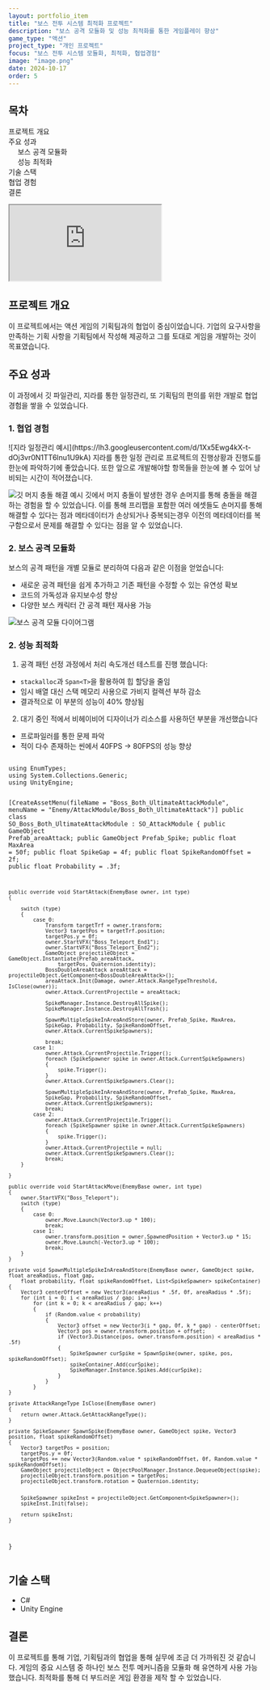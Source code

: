 ```yaml
---
layout: portfolio_item
title: "보스 전투 시스템 최적화 프로젝트"
description: "보스 공격 모듈화 및 성능 최적화를 통한 게임플레이 향상"
game_type: "액션"
project_type: "개인 프로젝트"
focus: "보스 전투 시스템 모듈화, 최적화, 협업경험"
image: "image.png"
date: 2024-10-17
order: 5
---
```


<!-- 목차 -->
<div id="toc" class="toc-container">
    <h2>목차</h2>
    <ul>
        <li><a href="#project-overview">프로젝트 개요</a></li>
        <li><a href="#key-achievements">주요 성과</a>
            <ul>
                <li><a href="#boss-attack-modularization">보스 공격 모듈화</a></li>
                <li><a href="#performance-optimization">성능 최적화</a></li>
            </ul>
        </li>
        <li><a href="#tech-stack">기술 스택</a></li>
        <li><a href="#collaboration">협업 경험</a></li>
        <li><a href="#conclusion">결론</a></li>
    </ul>
</div>

<!-- 유튜브 영상 삽입 -->
<div class="video-container">
    <iframe 
        src="https://www.youtube.com/embed/tjLz6Xdfl2Y" 
        title="보스 전투 시스템 데모" 
        allow="accelerometer; autoplay; clipboard-write; encrypted-media; gyroscope; picture-in-picture; web-share" 
        allowfullscreen>
    </iframe>
</div>

<h2 id="project-overview">프로젝트 개요</h2>

이 프로젝트에서는 액션 게임의 기획팀과의 협업이 중심이었습니다. 기업의 요구사항을 만족하는 기획 사항을 기획팀에서 작성해 제공하고 그를 토대로 게임을 개발하는 것이 목표였습니다.

<h2 id="key-achievements">주요 성과</h2>
이 과정에서 깃 파일관리, 지라를 통한 일정관리, 또 기획팀의 편의를 위한 개발로 협업 경험을 쌓을 수 있었습니다.

<h3 id="collaboration">1. 협업 경험</h3>
![지라 일정관리 예시](https://lh3.googleusercontent.com/d/1Xx5Ewg4kX-t-dOj3vr0N1TT6lnu1U9kA)
지라를 통한 일정 관리로 프로젝트의 진행상황과 진행도를 한눈에 파악하기에 좋았습니다. 또한 앞으로 개발해야할 항목들을 한눈에 볼 수 있어 낭비되는 시간이 적어졌습니다.

![깃 머지 충돌 해결 예시](https://lh3.googleusercontent.com/d/1rp8yKubtFkL-0kSUS-4E1FXYqP_o6cl1)
깃에서 머지 충돌이 발생한 경우 손머지를 통해 충돌을 해결하는 경험을 할 수 있었습니다.
이를 통해 프리팹을 포함한 여러 에셋들도 손머지를 통해 해결할 수 있다는 점과 메타데이터가 손상되거나 중복되는경우 이전의 메타데이터를 복구함으로서 문제를 해결할 수 있다는 점을 알 수 있었습니다.

<h3 id="boss-attack-modularization">2. 보스 공격 모듈화</h3>

보스의 공격 패턴을 개별 모듈로 분리하여 다음과 같은 이점을 얻었습니다:

- 새로운 공격 패턴을 쉽게 추가하고 기존 패턴을 수정할 수 있는 유연성 확보
- 코드의 가독성과 유지보수성 향상
- 다양한 보스 캐릭터 간 공격 패턴 재사용 가능

<!-- 이미지 플레이스홀더 -->
![보스 공격 모듈 다이어그램](https://lh3.googleusercontent.com/d/1yNb3N3VOf7sbEepW1fNkJw8V2A6NEYLC)

<h3 id="performance-optimization">2. 성능 최적화</h3>

1. 공격 패턴 선정 과정에서 처리 속도개선 테스트를 진행 했습니다:

- `stackalloc`과 `Span<T>`을 활용하여 힙 할당을 줄임
- 임시 배열 대신 스택 메모리 사용으로 가비지 컬렉션 부하 감소
- 결과적으로 이 부분의 성능이 40% 향상됨

2. 대기 중인 적에서 비헤이비어 디자이너가 리소스를 사용하던 부분을 개선했습니다
- 프로파일러를 통한 문제 파악
- 적이 다수 존재하는 씬에서 40FPS -> 80FPS의 성능 향상


<div class="code-block-container">
<pre><code class= "language-csharp">
using EnumTypes;
using System.Collections.Generic;
using UnityEngine;

[CreateAssetMenu(fileName = "Boss_Both_UltimateAttackModule", menuName = "Enemy/AttackModule/Boss_Both_UltimateAttack")]
public class SO_Boss_Both_UltimateAttackModule : SO_AttackModule
{
    public GameObject Prefab_areaAttack;
    public GameObject Prefab_Spike;
    public float MaxArea = 50f;
    public float SpikeGap = 4f;
    public float SpikeRandomOffset = 2f;
    public float Probability = .3f;

    public override void StartAttack(EnemyBase owner, int type)
    {

        switch (type)
        {
            case 0:
                Transform targetTrf = owner.transform;
                Vector3 targetPos = targetTrf.position;
                targetPos.y = 0f;
                owner.StartVFX("Boss_Teleport_End1");
                owner.StartVFX("Boss_Teleport_End2");
                GameObject projectileObject = GameObject.Instantiate(Prefab_areaAttack,
                    targetPos, Quaternion.identity);
                BossDoubleAreaAttack areaAttack = projectileObject.GetComponent<BossDoubleAreaAttack>();
                areaAttack.Init(Damage, owner.Attack.RangeTypeThreshold, IsClose(owner));
                owner.Attack.CurrentProjectile = areaAttack;

                SpikeManager.Instance.DestroyAllSpike();
                SpikeManager.Instance.DestroyAllTrash();

                SpawnMultipleSpikeInAreaAndStore(owner, Prefab_Spike, MaxArea,
                SpikeGap, Probability, SpikeRandomOffset,
                owner.Attack.CurrentSpikeSpawners);

                break;
            case 1:
                owner.Attack.CurrentProjectile.Trigger();
                foreach (SpikeSpawner spike in owner.Attack.CurrentSpikeSpawners)
                {
                    spike.Trigger();
                }
                owner.Attack.CurrentSpikeSpawners.Clear();

                SpawnMultipleSpikeInAreaAndStore(owner, Prefab_Spike, MaxArea,
                SpikeGap, Probability, SpikeRandomOffset,
                owner.Attack.CurrentSpikeSpawners);
                break;
            case 2:
                owner.Attack.CurrentProjectile.Trigger();
                foreach (SpikeSpawner spike in owner.Attack.CurrentSpikeSpawners)
                {
                    spike.Trigger();
                }
                owner.Attack.CurrentProjectile = null;
                owner.Attack.CurrentSpikeSpawners.Clear();
                break;
        }

    }

    public override void StartAttackMove(EnemyBase owner, int type)
    {
        owner.StartVFX("Boss_Teleport");
        switch (type)
        {
            case 0:
                owner.Move.Launch(Vector3.up * 100);
                break;
            case 1:
                owner.transform.position = owner.SpawnedPosition + Vector3.up * 15;
                owner.Move.Launch(-Vector3.up * 100);
                break;
        }
    }

    private void SpawnMultipleSpikeInAreaAndStore(EnemyBase owner, GameObject spike, float areaRadius, float gap,
        float probability, float spikeRandomOffset, List<SpikeSpawner> spikeContainer)
    {
        Vector3 centerOffset = new Vector3(areaRadius * .5f, 0f, areaRadius * .5f);
        for (int i = 0; i < areaRadius / gap; i++)
            for (int k = 0; k < areaRadius / gap; k++)
            {
                if (Random.value < probability)
                {
                    Vector3 offset = new Vector3(i * gap, 0f, k * gap) - centerOffset;
                    Vector3 pos = owner.transform.position + offset;
                    if (Vector3.Distance(pos, owner.transform.position) < areaRadius * .5f)
                    {
                        SpikeSpawner curSpike = SpawnSpike(owner, spike, pos, spikeRandomOffset);
                        spikeContainer.Add(curSpike);
                        SpikeManager.Instance.Spikes.Add(curSpike);
                    }
                }
            }
    }

    private AttackRangeType IsClose(EnemyBase owner)
    {
        return owner.Attack.GetAttackRangeType();
    }

    private SpikeSpawner SpawnSpike(EnemyBase owner, GameObject spike, Vector3 position, float spikeRandomOffset)
    {
        Vector3 targetPos = position;
        targetPos.y = 0f;
        targetPos += new Vector3(Random.value * spikeRandomOffset, 0f, Random.value * spikeRandomOffset);
        GameObject projectileObject = ObjectPoolManager.Instance.DequeueObject(spike);
        projectileObject.transform.position = targetPos;
        projectileObject.transform.rotation = Quaternion.identity;


        SpikeSpawner spikeInst = projectileObject.GetComponent<SpikeSpawner>();
        spikeInst.Init(false);

        return spikeInst;
    }
}
</code></pre>
</div>

<h2 id="tech-stack">기술 스택</h2>

- C#
- Unity Engine

<h2 id="conclusion">결론</h2>

이 프로젝트를 통해 기업, 기획팀과의 협업을 통해 실무에 조금 더 가까워진 것 같습니다. 게임의 중요 시스템 중 하나인 보스 전투 메커니즘을 모듈화 해 유연하게 사용 가능했습니다. 최적화를 통해 더 부드러운 게임 환경을 제작 할 수 있었습니다.
